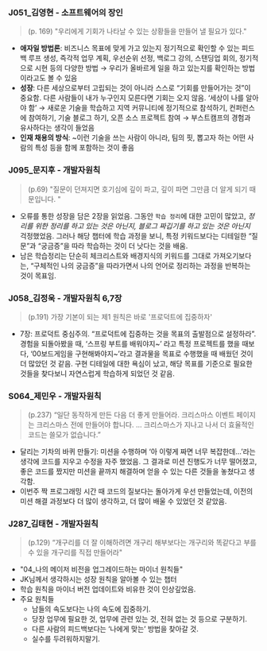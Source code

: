 ### J051_김영현 - 소프트웨어의 장인
> (p. 169) "우리에게 기회가 나타날 수 있는 상황들을 만들어 낼 필요가 있다."
- **애자일 방법론**: 비즈니스 목표에 맞게 가고 있는지 정기적으로 확인할 수 있는 피드백 루프 생성, 즉각적 업무 계획, 우선순위 선정, 백로그 강의, 스탠딩업 회의, 정기적으로 시현 등의 다양한 방법
        → 우리가 올바르게 일을 하고 있는지를 확인하는 방법이라고도 볼 수 있음
- **성장**: 다른 세상으로부터 고립되는 것이 아니라 스스로 “기회를 만들어가는 것”이 중요함. 다른 사람들이 내가 누구인지 모른다면 기회는 오지 않음. ‘세상이 나를 알아야 함’
        → 새로운 기술을 학습하고 지역 커뮤니티에 정기적으로 참석하기, 컨퍼런스에 참여하기, 기술 블로그 하기, 오픈 소스 프로젝트 참여
        → 부스트캠프의 경험과 유사하다는 생각이 들었음
- **인재 채용의 방식**: ~이런 기술을 쓰는 사람이 아니라, 팀의 핏, 뽑고자 하는 어떤 사람의 특성 등을 함께 포함하는 것이 좋음
### J095_문지후 - 개발자원칙
> (p.69) "질문이 던져지면 호기심에 깊이 파고, 깊이 파면 그만큼 더 알게 되기 때문입니다. "
- 오류를 통한 성장을 담은 2장을 읽었음. 그동안 `학습 정리`에 대한 고민이 많았고, *정리를 위한 정리를 하고 있는 것은 아닌지, 블로그 짜깁기를 하고 있는 것은 아닌지* 걱정했었음. 그러나 해당 챕터에 학습 과정을 보니, 특정 키워드보다는 디테일한 “질문”과 “궁금증”을 따라 학습하는 것이 더 낫다는 것을 배움.
- 남은 학습정리는 단순히 체크리스트와 배경지식의 키워드를 그대로 가져오기보다는, “구체적인 나의 궁금증”을 따라가면서 나의 언어로 정리하는 과정을 반복하는 것이 목표임.
### J058_김정욱 - 개발자원칙 6,7장
> (p.191) 가장 기본이 되는 제1 원칙은 바로 '프로덕트에 집중하자'
- 7장: 프로덕트 중심주의. “프로덕트에 집중하는 것을 목표의 출발점으로 설정하라”. 경험을 되돌아봤을 때, ‘스프링 부트를 배워야지~’ 라고 특정 프로젝트를 했을 때보다, ‘00보드게임을 구현해봐야지~’라고 결과물을 목표로 수행했을 때 배웠던 것이 더 많았던 것 같음. 구현 디테일에 대한 욕심이 났고, 해당 목표를 기준으로 필요한 것들을 찾다보니 자연스럽게 학습하게 되었던 것 같음.
### S064_제민우 - 개발자원칙
> (p.237) “일단 동작하게 만든 다음 더 좋게 만들어라.
크리스마스 이벤트 페이지는 크리스마스 전에 만들어야 합니다. …  크리스마스가 지나고 나서 더 효율적인 코드는 쓸모가 없습니다.”
- 달리는 기차의 바퀴 만들기: 미션을 수행하며 ‘아 이렇게 짜면 너무 복잡한데…’라는 생각에 코드를 지우고 수정을 자주 했었음. 그 결과로 미션 진행도가 너무 떨어졌고, 좋은 코드를 짰지만 미션을 끝까지 해결하며 얻을 수 있는 다른 것들을 놓쳤다고 생각함.
- 이번주 짝 프로그래밍 시간 때 코드의 질보다는 돌아가게 우선 만들었는데, 이전의 미션 해결 과정보다 더 많이 생각하고, 더 많이 배울 수 있었던 것 같았음.
### J287_김태현 - 개발자원칙
> (p.129) “개구리를 더 잘 이해하려면 개구리 해부보다는 개구리와 똑같다고 부를 수 있을 개구리를 직접 만들어라"
- "04_나의 메이저 비전을 업그레이드하는 마이너 원칙들"
- JK님께서 생각하시는 성장 원칙을 알아볼 수 있는 챕터
- 학습 원칙을 마이너 버전 업데이트와 비유한 것이 인상깊었음.
- 주요 원칙들
    - 남들의 속도보다는 나의 속도에 집중하기.
    - 당장 업무에 필요한 것, 업무에 관련 있는 것, 전혀 없는 것 등으로 구분하기.
    - 다른 사람의 피드백보다는 ‘나에게 맞는’ 방법을 찾아갈 것. 
    - 실수를 두려워하지말기.

